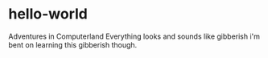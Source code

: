 # hello-world
Adventures in Computerland
Everything looks and sounds like gibberish 
i'm bent on learning this gibberish though.
